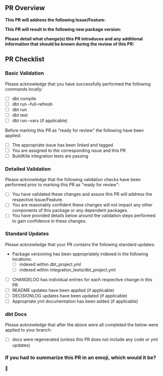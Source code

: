 ## PR Overview
**This PR will address the following Issue/Feature:**

**This PR will result in the following new package version:**
<!--- Please add details around your decision for breaking vs non-breaking version upgrade. If this is a breaking change, were backwards-compatible options explored? -->

**Please detail what change(s) this PR introduces and any additional information that should be known during the review of this PR:**

## PR Checklist
### Basic Validation
Please acknowledge that you have successfully performed the following commands locally:
- [ ] dbt compile
- [ ] dbt run –full-refresh
- [ ] dbt run
- [ ] dbt test
- [ ] dbt run –vars (if applicable)

Before marking this PR as "ready for review" the following have been applied:
- [ ] The appropriate issue has been linked and tagged
- [ ] You are assigned to the corresponding issue and this PR
- [ ] BuildKite integration tests are passing

### Detailed Validation
Please acknowledge that the following validation checks have been performed prior to marking this PR as "ready for review":
- [ ] You have validated these changes and assure this PR will address the respective Issue/Feature.
- [ ] You are reasonably confident these changes will not impact any other components of this package or any dependent packages.
- [ ] You have provided details below around the validation steps performed to gain confidence in these changes.
<!--- Provide the steps you took to validate your changes below. -->

### Standard Updates
Please acknowledge that your PR contains the following standard updates:
- Package versioning has been appropriately indexed in the following locations:
    - [ ] indexed within dbt_project.yml
    - [ ] indexed within integration_tests/dbt_project.yml
- [ ] CHANGELOG has individual entries for each respective change in this PR
    <!--- If there is a parallel upstream change, remember to reference the corresponding CHANGELOG as an individual entry.  -->
- [ ] README updates have been applied (if applicable)
    <!--- Remember to check the following README locations for common updates. →
        <!--- Suggested install range (needed for breaking changes) →
        <!--- Dependency matrix is appropriately updated (if applicable) →
        <!--- New variable documentation (if applicable) -->
- [ ] DECISIONLOG updates have been updated (if applicable)
- [ ] Appropriate yml documentation has been added (if applicable)

### dbt Docs
Please acknowledge that after the above were all completed the below were applied to your branch:
- [ ] docs were regenerated (unless this PR does not include any code or yml updates)

### If you had to summarize this PR in an emoji, which would it be?
<!--- For a complete list of markdown compatible emojis check our this git repo (https://gist.github.com/rxaviers/7360908)  --> 
:dancer: